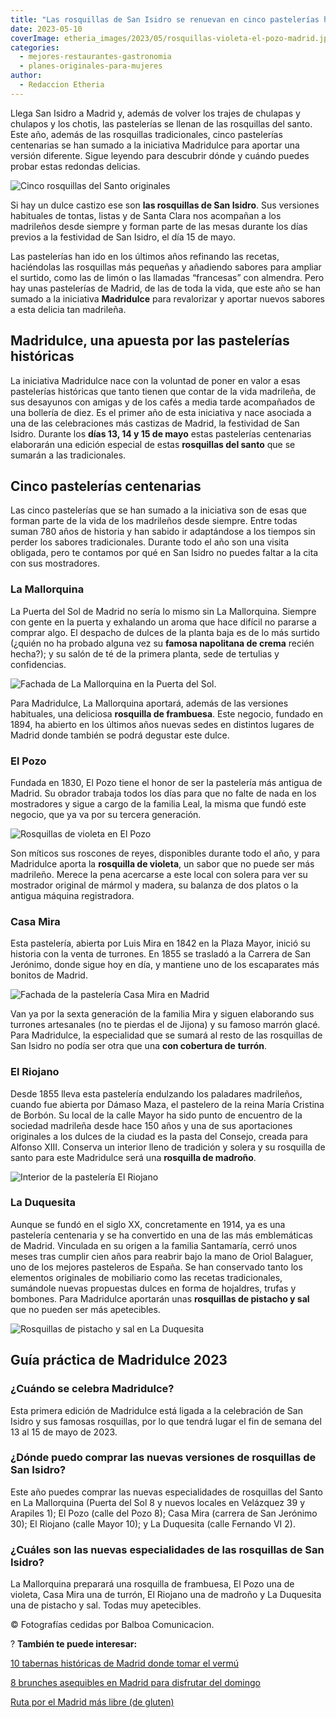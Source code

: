 ```yaml
---
title: "Las rosquillas de San Isidro se renuevan en cinco pastelerías históricas"
date: 2023-05-10
coverImage: etheria_images/2023/05/rosquillas-violeta-el-pozo-madrid.jpg
categories: 
  - mejores-restaurantes-gastronomia
  - planes-originales-para-mujeres
author: 
  - Redaccion Etheria
---
```


Llega San Isidro a Madrid y, además de volver los trajes de chulapas y chulapos y los 
chotis, las pastelerías se llenan de las rosquillas del santo. Este año, además de las 
rosquillas tradicionales, cinco pastelerías centenarias se han sumado a la iniciativa 
Madridulce para aportar una versión diferente. Sigue leyendo para descubrir dónde y 
cuándo puedes probar estas redondas delicias. 

![Cinco rosquillas del Santo originales](etheria_images/2023/05/rosquillas-madriddulce.jpg "Especialidades de las cinco pastelerías que participan en Madriddulce.")

Si hay un dulce castizo ese son **las rosquillas de San Isidro**. Sus versiones 
habituales de tontas, listas y de Santa Clara nos acompañan a los madrileños desde 
siempre y forman parte de las mesas durante los días previos a la festividad de San 
Isidro, el día 15 de mayo. 

Las pastelerías han ido en los últimos años refinando las recetas, haciéndolas las 
rosquillas más pequeñas y añadiendo sabores para ampliar el surtido, como las de limón o 
las llamadas “francesas” con almendra. Pero hay unas pastelerías de Madrid, de las de 
toda la vida, que este año se han sumado a la iniciativa **Madridulce** para revalorizar 
y aportar nuevos sabores a esta delicia tan madrileña. 

## Madridulce, una apuesta por las pastelerías históricas

La iniciativa Madridulce nace con la voluntad de poner en valor a esas pastelerías 
históricas que tanto tienen que contar de la vida madrileña, de sus desayunos con amigas 
y de los cafés a media tarde acompañados de una bollería de diez. Es el primer año de 
esta iniciativa y nace asociada a una de las celebraciones más castizas de Madrid, la 
festividad de San Isidro. Durante los **días 13, 14 y 15 de mayo** estas pastelerías 
centenarias elaborarán una edición especial de estas **rosquillas del santo** que se 
sumarán a las tradicionales. 

## Cinco pastelerías centenarias

Las cinco pastelerías que se han sumado a la iniciativa son de esas que forman parte de 
la vida de los madrileños desde siempre. Entre todas suman 780 años de historia y han 
sabido ir adaptándose a los tiempos sin perder los sabores tradicionales. Durante todo 
el año son una visita obligada, pero te contamos por qué en San Isidro no puedes faltar 
a la cita con sus mostradores. 

### La Mallorquina

La Puerta del Sol de Madrid no sería lo mismo sin La Mallorquina. Siempre con gente en 
la puerta y exhalando un aroma que hace difícil no pararse a comprar algo. El despacho 
de dulces de la planta baja es de lo más surtido (¿quién no ha probado alguna vez su 
**famosa napolitana de crema** recién hecha?); y su salón de té de la primera planta, 
sede de tertulias y confidencias. 

![Fachada de La Mallorquina en la Puerta del Sol.](etheria_images/2023/05/La-Mallorquina-puerta-sol.jpg "Fachada de La Mallorquina en la Puerta del Sol.")

Para Madridulce, La Mallorquina aportará, además de las versiones habituales, una 
deliciosa **rosquilla de frambuesa**. Este negocio, fundado en 1894, ha abierto en los 
últimos años nuevas sedes en distintos lugares de Madrid donde también se podrá degustar 
este dulce. 

### El Pozo

Fundada en 1830, El Pozo tiene el honor de ser la pastelería más antigua de Madrid. Su 
obrador trabaja todos los días para que no falte de nada en los mostradores y sigue a 
cargo de la familia Leal, la misma que fundó este negocio, que ya va por su tercera 
generación. 

![Rosquillas de violeta en El Pozo](etheria_images/2023/05/el-pozo-rosquillas-violeta-681x1024.jpg "Rosquillas de violeta en El Pozo.")

Son míticos sus roscones de reyes, disponibles durante todo el año, y para Madridulce 
aporta la **rosquilla de violeta**, un sabor que no puede ser más madrileño. Merece la 
pena acercarse a este local con solera para ver su mostrador original de mármol y 
madera, su balanza de dos platos o la antigua máquina registradora. 

### Casa Mira

Esta pastelería, abierta por Luis Mira en 1842 en la Plaza Mayor, inició su historia con 
la venta de turrones. En 1855 se trasladó a la Carrera de San Jerónimo, donde sigue hoy 
en día, y mantiene uno de los escaparates más bonitos de Madrid. 

![Fachada de la pastelería Casa Mira en Madrid](etheria_images/2023/05/Casa-Mira_fachada-rosquillas.jpg "La apetecible fachada de Casa Mira.")

Van ya por la sexta generación de la familia Mira y siguen elaborando sus turrones 
artesanales (no te pierdas el de Jijona) y su famoso marrón glacé. Para Madridulce, la 
especialidad que se sumará al resto de las rosquillas de San Isidro no podía ser otra 
que una **con cobertura de** **turrón**. 

### El Riojano

Desde 1855 lleva esta pastelería endulzando los paladares madrileños, cuando fue abierta 
por Dámaso Maza, el pastelero de la reina María Cristina de Borbón. Su local de la calle 
Mayor ha sido punto de encuentro de la sociedad madrileña desde hace 150 años y una de 
sus aportaciones originales a los dulces de la ciudad es la pasta del Consejo, creada 
para Alfonso XIII. Conserva un interior lleno de tradición y solera y su rosquilla de 
santo para este Madridulce será una **rosquilla de madroño**. 

![Interior de la pastelería El Riojano](etheria_images/2023/05/El-Riojano-interior-tienda-rosquillas.jpg "Interior de la pastelería centenaria El Riojano.")

### La Duquesita

Aunque se fundó en el siglo XX, concretamente en 1914, ya es una pastelería centenaria y 
se ha convertido en una de las más emblemáticas de Madrid. Vinculada en su origen a la 
familia Santamaría, cerró unos meses tras cumplir cien años para reabrir bajo la mano de 
Oriol Balaguer, uno de los mejores pasteleros de España. Se han conservado tanto los 
elementos originales de mobiliario como las recetas tradicionales, sumándole nuevas 
propuestas dulces en forma de hojaldres, trufas y bombones. Para Madridulce aportarán 
unas **rosquillas de pistacho y sal** que no pueden ser más apetecibles. 

![Rosquillas de pistacho y sal en La Duquesita](etheria_images/2023/05/MADRIDULCE-rosquillas-LA-DUQUESITA-683x1024.jpg "Rosquillas de pistacho y sal en La Duquesita.")

## Guía práctica de Madridulce 2023

### ¿Cuándo se celebra Madridulce?

Esta primera edición de Madridulce está ligada a la celebración de San Isidro y sus 
famosas rosquillas, por lo que tendrá lugar el fin de semana del 13 al 15 de mayo de 
2023. 

### ¿Dónde puedo comprar las nuevas versiones de rosquillas de San Isidro?

Este año puedes comprar las nuevas especialidades de rosquillas del Santo en La 
Mallorquina (Puerta del Sol 8 y nuevos locales en Velázquez 39 y Arapiles 1); El Pozo 
(calle del Pozo 8); Casa Mira (carrera de San Jerónimo 30); El Riojano (calle Mayor 10); 
y La Duquesita (calle Fernando VI 2). 

### ¿Cuáles son las nuevas especialidades de las rosquillas de San Isidro?

La Mallorquina preparará una rosquilla de frambuesa, El Pozo una de violeta, Casa Mira 
una de turrón, El Riojano una de madroño y La Duquesita una de pistacho y sal. Todas muy 
apetecibles. 

© Fotografías cedidas por Balboa Comunicacion. 

? **También te puede interesar:** 

[10 tabernas históricas de Madrid donde tomar el 
vermú](https://etheriamagazine.com/2022/05/20/tabernas-historicas-de-madrid/) 

[8 brunches asequibles en Madrid para disfrutar del 
domingo](https://etheriamagazine.com/2020/11/13/brunch-buenos-y-baratos-en-madrid/) 

[Ruta por el Madrid más libre (de 
gluten)](https://etheriamagazine.com/2020/10/02/ruta-madrid-sin-gluten-mejores-restaurantes-pastelerias/)
